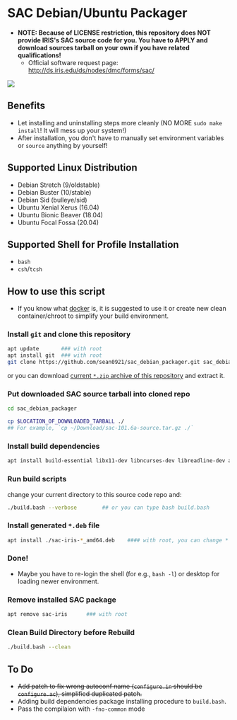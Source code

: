 # SAC Debian/Ubuntu Packager

* **NOTE: Because of LICENSE restriction, this repository does NOT provide IRIS's SAC source code for you.  You have to APPLY and download sources tarball on your own if you have related qualifications!**
    - Official software request page: http://ds.iris.edu/ds/nodes/dmc/forms/sac/

![](https://github.com/sean0921/sean0921.github.io/raw/master/images/demo.gif)

## Benefits

* Let installing and uninstalling steps more cleanly (NO MORE `sudo make install`!  It will mess up your system!)
* After installation, you don't have to manually set environment variables or `source` anything by yourself!

## Supported Linux Distribution

* Debian Stretch (9/oldstable)
* Debian Buster (10/stable)
* Debian Sid (bulleye/sid)
* Ubuntu Xenial Xerus (16.04)
* Ubuntu Bionic Beaver (18.04)
* Ubuntu Focal Fossa (20.04)

## Supported Shell for Profile Installation

* `bash`
* `csh`/`tcsh`

## How to use this script

* If you know what [docker](https://www.docker.com/) is, it is suggested to use it or create new clean container/chroot to simplify your build environment.

### Install `git` and clone this repository

```bash
apt update       ### with root
apt install git  ### with root
git clone https://github.com/sean0921/sac_debian_packager.git sac_debian_packager
```

or you can download [current `*.zip` archive of this repository](https://github.com/sean0921/sac_debian_packager/archive/master.zip) and extract it.

### Put downloaded SAC source tarball into cloned repo

```bash
cd sac_debian_packager

cp $LOCATION_OF_DOWNLOADED_TARBALL ./
## For example, `cp ~/Download/sac-101.6a-source.tar.gz ./`
```

### Install build dependencies

```bash
apt install build-essential libx11-dev libncurses-dev libreadline-dev autoconf automake autopoint autotools-dev ### with root
```

### Run build scripts

change your current directory to this source code repo and:

```bash
./build.bash --verbose        ## or you can type bash build.bash
```

### Install generated `*.deb` file

```bash
apt install ./sac-iris-*_amd64.deb    #### with root, you can change * to specific version number
```

### Done!

* Maybe you have to re-login the shell (for e.g., `bash -l`) or desktop for loading newer environment.

### Remove installed SAC package

```bash
apt remove sac-iris      ### with root
```

### Clean Build Directory before Rebuild

```bash
./build.bash --clean
```

## To Do

* ~~Add patch to fix wrong autoconf name (`configure.in` should be `configure.ac`), simplified duplicated patch.~~
* Adding build dependencies package installing procedure to `build.bash`.
* Pass the compilaion with `-fno-common` mode
